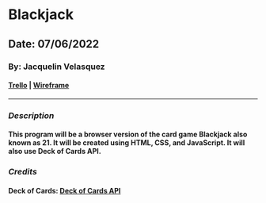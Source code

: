 # Blackjack

## Date: 07/06/2022

### By: Jacquelin Velasquez

#### [Trello](https://trello.com/b/G4E8LQj1/blackjack) | [Wireframe](https://wireframe.cc/pro/edit/563890)
***

### *Description*
#### This program will be a browser version of the card game Blackjack also known as 21.  It will be created using HTML, CSS, and JavaScript.  It will also use Deck of Cards API.

### *Credits*
#### Deck of Cards: [Deck of Cards API](https://www.deckofcardsapi.com/)